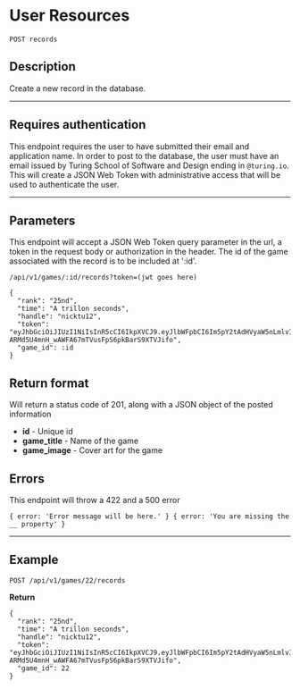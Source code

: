 # User Resources

    POST records

## Description
Create a new record in the database.

***

## Requires authentication
This endpoint requires the user to have submitted their email and application name.  In order to post to the database, the user must have an email issued by Turing School of Software and Design ending in `@turing.io`.  This will create a JSON Web Token with administrative access that will be used to authenticate the user.

***

## Parameters
This endpoint will accept a JSON Web Token query parameter in the url, a token in the request body or authorization in the header. The id of the game associated with the record is to be included at ':id'.

    /api/v1/games/:id/records?token=(jwt goes here)

```
{
  "rank": "25nd",
  "time": "A trillon seconds",
  "handle": "nicktu12",
  "token": "eyJhbGciOiJIUzI1NiIsInR5cCI6IkpXVCJ9.eyJlbWFpbCI6Im5pY2tAdHVyaW5nLmlvIiwiYXBwTmFtZSI6InNwZWVkcnVubmluZyIsImFkbWluIjp0cnVlLCJpYXQiOjE1MTMyOTk5MzgsImV4cCI6MTUxMzQ3MjczOH0.Q-ARMd5U4mnH_wAWFA67mTVusFpS6pkBarS9XTVJifo",
  "game_id": :id
}
```    

## Return format

Will return a status code of 201, along with a JSON object of the posted information

- **id**  - Unique id
- **game_title** - Name of the game
- **game_image** - Cover art for the game

## Errors
This endpoint will throw a 422 and a 500 error

``
{
    error: 'Error message will be here.'
}
{
    error: 'You are missing the __ property'
}
``

***

## Example

    POST /api/v1/games/22/records

**Return**

```
{
  "rank": "25nd",
  "time": "A trillon seconds",
  "handle": "nicktu12",
  "token": "eyJhbGciOiJIUzI1NiIsInR5cCI6IkpXVCJ9.eyJlbWFpbCI6Im5pY2tAdHVyaW5nLmlvIiwiYXBwTmFtZSI6InNwZWVkcnVubmluZyIsImFkbWluIjp0cnVlLCJpYXQiOjE1MTMyOTk5MzgsImV4cCI6MTUxMzQ3MjczOH0.Q-ARMd5U4mnH_wAWFA67mTVusFpS6pkBarS9XTVJifo",
  "game_id": 22
}
```

